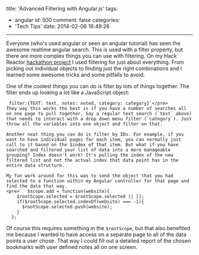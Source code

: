 title: 'Advanced Filtering with Angular.js'
tags:
  - angular
id: 500
comment: false
categories:
  - 'Tech Tips'
date: 2014-02-06 16:49:28
---

Everyone (who's used angular or seen an angular tutorial) has seen the awesome realtime angular search. This is used with a filter property, but there are more complex things you can use with filtering. On my Hack Reactor [hackathon project](http://github.com/leaena/blogmark) I used filtering for just about everything. From picking out individual objects to finding just the right combinations and I learned some awesome tricks and some pitfalls to avoid.

One of the coolest things you can do is filter by lots of things together. The filter ends up looking a lot like a JavaScript object:

     filter:{TEXT: text, notes: noted, category: category}`</pre>
    They way this works the best is if you have a number of searches all on one page to pull together. Say a regular text search (`text` above) that needs to interact with a drop down menu filter (`category`). Just throw all the variables into one object and filter on that.

    Another neat thing you can do is filter by IDs. For example, if you want to have individual pages for each item, you can normally just call to it based on the $index of that item. But what if you have searched and filtered your list of data into a more manageable grouping? Index doesn't work! It's pulling the index of the new filtered list and not the actual index that data point has in the entire data structure.

    My fun work around for this was to send the object that you had selected to a function within my Angular controller for that page and find the data that way.
    <pre>`  $scope.add = function(website){
        $rootScope.selected = $rootScope.selected || [];
        if($rootScope.selected.indexOf(website) === -1){
          $rootScope.selected.push(website);
        }
      };

Of course this requires something in the `$rootScope`, but that also benefited me because I wanted to have access on a separate page to all of the data points a user chose. That way I could fill out a detailed report of the chosen bookmarks with user defined notes all on one screen.